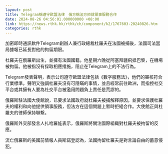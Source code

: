 ```yaml
---
layout: post
title: Telegram稱遵守歐盟法律　俄方稱法方拒就領事服務合作
date: 2024-08-26 04:56:01.000000000 +08:00
link: https://news.rthk.hk/rthk/ch/component/k2/1767603-20240826.htm
categories: rthk
---
```


加密即時通訊軟件Telegram創辦人兼行政總裁杜羅夫在法國被捕後，法國司法當局據報已延長對他的拘留期限。

杜羅夫在俄羅斯出生，並擁有法國國籍。他星期六晚從阿塞拜疆飛抵巴黎，在機場被拘留。他被指沒有採取相應措施，阻止在Telegram上的不法行為。

Telegram發表聲明，表示公司遵守歐盟法律包括《數字服務法》，他們的審核符合行業標準。聲明又強調杜羅夫沒有可隱瞞的事情，並且經常前往歐洲，而指控社交平台或其擁有人要為社交平台被濫用問題負上責任是荒謬的。

俄羅斯駐法國大使館說，已要求法國政府就杜羅夫被捕解釋原因，並要求保護杜羅夫的權利和向他提供領事服務，但法方在這個問題上暫時拒絕合作。大使館正與杜羅夫的律師保持聯繫。

俄羅斯外交部發言人扎哈羅娃表示，俄羅斯將關注國際組織對杜羅夫被拘留的反應。

流亡俄羅斯的美國前情報人員斯諾登認為，法國拘留杜羅夫是對言論自由的蓄意侵犯。
